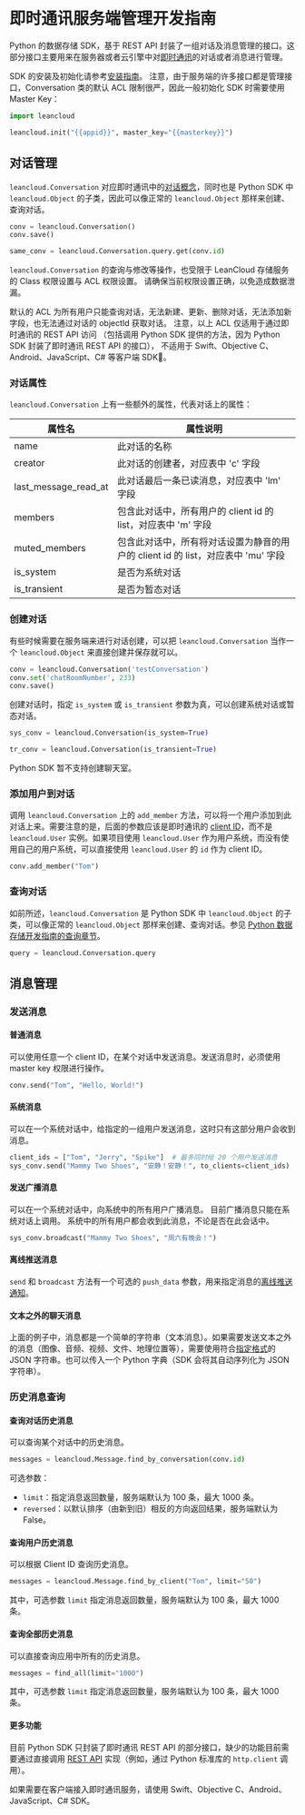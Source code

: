 # 即时通讯服务端管理开发指南

Python 的数据存储 SDK，基于 REST API 封装了一组对话及消息管理的接口。这部分接口主要用来在服务器或者云引擎中对[即时通讯](realtime_v2.html)的对话或者消息进行管理。

SDK 的安装及初始化请参考[安装指南](sdk_setup-python.html)。
注意，由于服务端的许多接口都是管理接口，Conversation 类的默认 ACL 限制很严，因此一般初始化 SDK 时需要使用 Master Key：

```python
import leancloud

leancloud.init("{{appid}}", master_key="{{masterkey}}")
```

## 对话管理

`leancloud.Conversation` 对应即时通讯中的[对话概念](realtime_v2.html#对话（Conversation）)，同时也是 Python SDK 中 `leancloud.Object` 的子类，因此可以像正常的 `leancloud.Object` 那样来创建、查询对话。

```python
conv = leancloud.Conversation()
conv.save()

same_conv = leancloud.Conversation.query.get(conv.id)
```

`leancloud.Conversation` 的查询与修改等操作，也受限于 LeanCloud 存储服务的 Class 权限设置与 ACL 权限设置。
请确保当前权限设置正确，以免造成数据泄漏。

默认的 ACL 为所有用户只能查询对话，无法新建、更新、删除对话，无法添加新字段，也无法通过对话的 objectId 获取对话。
注意，以上 ACL 仅适用于通过即时通讯的 REST API 访问
（包括调用 Python SDK 提供的方法，因为 Python SDK 封装了即时通讯 REST API 的接口），
不适用于 Swift、Objective C、Android、JavaScript、C# 等客户端 SDK。

### 对话属性

`leancloud.Conversation` 上有一些额外的属性，代表对话上的属性：

| 属性名 | 属性说明 |
| - | - |
| name    |  此对话的名称 |
| creator    |  此对话的创建者，对应表中 'c' 字段 |
| last_message_read_at    |  此对话最后一条已读消息，对应表中 'lm' 字段 |
| members    |  包含此对话中，所有用户的 client id 的 list，对应表中 'm' 字段 |
| muted_members    |  包含此对话中，所有将对话设置为静音的用户的 client id 的 list，对应表中 'mu' 字段 |
| is_system    |  是否为系统对话 |
| is_transient    |  是否为暂态对话 |


### 创建对话

有些时候需要在服务端来进行对话创建，可以把 `leancloud.Conversation` 当作一个 `leancloud.Object` 来直接创建并保存就可以。

```python
conv = leancloud.Conversation('testConversation')
conv.set('chatRoomNumber', 233)
conv.save()
```

创建对话时，指定 `is_system` 或 `is_transient` 参数为真，可以创建系统对话或暂态对话。

```python
sys_conv = leancloud.Conversation(is_system=True)

tr_conv = leancloud.Conversation(is_transient=True)
```

Python SDK 暂不支持创建聊天室。

### 添加用户到对话

调用 `leancloud.Conversation` 上的 `add_member` 方法，可以将一个用户添加到此对话上来。需要注意的是，后面的参数应该是即时通讯的 [client ID](realtime_v2.html#ClientID、用户和登录)，而不是 `leancloud.User` 实例。如果项目使用 `leancloud.User` 作为用户系统，而没有使用自己的用户系统，可以直接使用 `leancloud.User` 的 `id` 作为 client ID。

```python
conv.add_member("Tom")
```

### 查询对话

如前所述，`leancloud.Conversation` 是 Python SDK 中 `leancloud.Object` 的子类，可以像正常的 `leancloud.Object` 那样来创建、查询对话。参见 [Python 数据存储开发指南的查询章节](leanstorage_guide-python.html#查询)。

```python
query = leancloud.Conversation.query
```

## 消息管理

### 发送消息

#### 普通消息

可以使用任意一个 client ID，在某个对话中发送消息。发送消息时，必须使用 master key 权限进行操作。

```python
conv.send("Tom", "Hello, World!")
```

#### 系统消息

可以在一个系统对话中，给指定的一组用户发送消息，这时只有这部分用户会收到消息。

```python
client_ids = ["Tom", "Jerry", "Spike"]  # 最多同时给 20 个用户发送消息
sys_conv.send("Mammy Two Shoes", "安静！安静！", to_clients=client_ids)
```

#### 发送广播消息

可以在一个系统对话中，向系统中的所有用户广播消息。
目前广播消息只能在系统对话上调用。
系统中的所有用户都会收到此消息，不论是否在此会话中。

```python
sys_conv.broadcast("Mammy Two Shoes", "周六有晚会！")
```

#### 离线推送消息

`send` 和 `broadcast` 方法有一个可选的 `push_data` 参数，用来指定消息的[离线推送通知](realtime-guide-intermediate.html#离线推送通知)。

#### 文本之外的聊天消息

上面的例子中，消息都是一个简单的字符串（文本消息）。如果需要发送文本之外的消息（图像、音频、视频、文件、地理位置等），需要使用符合[指定格式]的 JSON 字符串。也可以传入一个 Python 字典（SDK 会将其自动序列化为 JSON 字符串）。

[指定格式]: https://leancloud.cn/docs/realtime_rest_api.html#hash2100394145

### 历史消息查询

#### 查询对话历史消息

可以查询某个对话中的历史消息。

```python
messages = leancloud.Message.find_by_conversation(conv.id)
```

可选参数：

- `limit`：指定消息返回数量，服务端默认为 100 条，最大 1000 条。
- `reversed`：以默认排序（由新到旧）相反的方向返回结果，服务端默认为 False。

#### 查询用户历史消息

可以根据 Client ID 查询历史消息。

```python
messages = leancloud.Message.find_by_client("Tom", limit="50")
```

其中，可选参数 `limit` 指定消息返回数量，服务端默认为 100 条，最大 1000 条。

#### 查询全部历史消息

可以直接查询应用中所有的历史消息。

```python
messages = find_all(limit="1000")
```

其中，可选参数 `limit` 指定消息返回数量，服务端默认为 100 条，最大 1000 条。

#### 更多功能

目前 Python SDK 只封装了即时通讯 REST API 的部分接口，缺少的功能目前需要通过直接调用 [REST API] 实现（例如，通过 Python 标准库的 `http.client` 调用）。

如果需要在客户端接入即时通讯服务，请使用 Swift、Objective C、Android、JavaScript、C# SDK。

[REST API]: https://leancloud.cn/docs/realtime_rest_api_v2.html